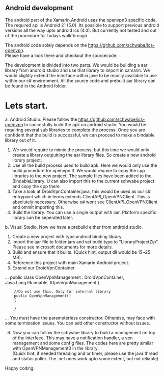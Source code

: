 ## Android development
The android part of the Xamarin.Android uses the openvpn3 specific code. The required api is Android 21 (5.0). Its possible to support previous android versions all the way upto android ics (4.0). But currently not tested and out of the procedure for todays walkthrough

The android code solely depends on the https://github.com/schwabe/ics-openvpn.  
Please have a look there and checkout the sourcecode. 

The development is divided into two parts. We would be building a aar library from android studio and use that library to import in xamarin. We would slightly extend the interface within jave to be readily available to use within our c# environment. All the source code and prebuilt aar library can be found in the Android folder.

# Lets start. 

a. Android Studio.
   Please follow the https://github.com/schwabe/ics-openvpn to succesfully build the apk on android studio. You would be requiring several sub libraries to complete the process. Once you are confident that the build is successful, we can proceed to make a bindable library out of it. 

1. We would require to mimic the process, but this time we would only create a library outputting the aar library files. So create a new android library project.
2. Use all the build process used to build apk. Here we would only use the build procedure for openvpn 3. We would require to copy the cpp libraries to the new project. The sample files have been added to the BindableLibrary. U can also import this to the current schwabe project and copy the cpp there. 
3. Take a look at DroidVpnContainer.java, this would be used as our c# entrypoint which in terms extends ClientAPI_OpenVPNClient. This is absolutely necessary. Otherwise c# wont see ClientAPI_OpenVPNClient and ommit importing this. 
4. Build the library. You can use a single output with aar. Platform specific library can be seperated later.

b. Visual Studio.
Now we have a prebuild either from android studio.  
1. Create a new project with type android binding library. 
2. Import the aar file to folder jars and set build type to "LibraryProjectZip". Please see microsoft documents for more details. 
3. Build and ensure that it builts. (Quick hint, output dll would be 15~25 MB).
4. Reference this project with main Xamarin.Android project. 
5. Extend our DroidVpnContainer 

...
 public class OpenVpnManagement : DroidVpnContainer, Java.Lang.IRunnable, IOpenVpnManagement
    {

        //Do not use this. Only for internal library
        public OpenVpnManagement()
        {

        }
...
You must have the parameterless constructor. Othersise, may face with some termination issues. You can add other constructor without issues. 

6. Now you can follow the schwabe library to build a management on top of the interface. This may have a notification handler, a vpn management and some config files. The codes here are pretty similar with OpenVPNManagement3 in the library.  
(Quick hint, if needed threading and or timer, please use the java thread and status poller. The .net ones work upto some extent, but not reliable)

Happy coding. 